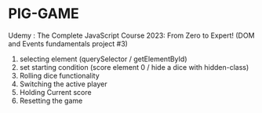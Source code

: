 # PIG-GAME
Udemy : The Complete JavaScript Course 2023: From Zero to Expert! 
(DOM and Events fundamentals project #3)

1. selecting element (querySelector / getElementById)
2. set starting condition (score element 0 / hide a dice with hidden-class)
3. Rolling dice functionality
4. Switching the active player
5. Holding Current score
6. Resetting the game
